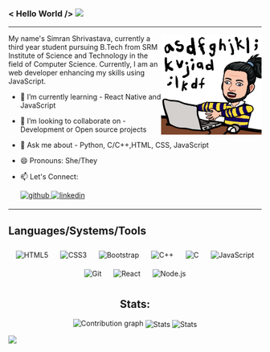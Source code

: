 ### < Hello World /> <img src="https://rb.gy/8czkyq" width="32px">

<hr>

<img align="right" alt="GIF" height="200px" src="./bitmoji.png" />
My name's Simran Shrivastava, currently a third year student pursuing B.Tech from SRM Institute of Science and Technology in the field of Computer Science. Currently, I am an web developer enhancing my skills using JavaScript. </br>

- 🌱 I’m currently learning - React Native and JavaScript
- 👯 I’m looking to collaborate on - Development or Open source projects
- 💬 Ask me about - Python, C/C++,HTML, CSS, JavaScript
- 😄 Pronouns: She/They
- 📫 Let's Connect: <br>

  <a href="https://github.com/simran-2501" target="_blank">
  <img src="https://img.shields.io/badge/github-%2324292e.svg?&style=for-the-badge&logo=github&logoColor=white" alt=github style="margin-bottom: 5px;" />
  </a>
  <a href="https://www.linkedin.com/in/simran-shrivastava-5448a81b7" target="_blank">
  <img src="https://img.shields.io/badge/linkedin-%231E77B5.svg?&style=for-the-badge&logo=linkedin&logoColor=white" alt=linkedin style="margin-bottom: 5px;" />
  </a>
  <br/>
<hr>

## Languages/Systems/Tools

<div align="center"> 
<img style="margin: 10px" src="https://profilinator.rishav.dev/skills-assets/html5-original-wordmark.svg" alt="HTML5" height="50" /></a>
<img style="margin: 10px" src="https://profilinator.rishav.dev/skills-assets/css3-original-wordmark.svg" alt="CSS3" height="50" /></a> 
<img style="margin: 10px" src="https://profilinator.rishav.dev/skills-assets/bootstrap-plain.svg" alt="Bootstrap" height="50" /></a> 
<img style="margin: 10px" src="https://profilinator.rishav.dev/skills-assets/cplusplus-original.svg" alt="C++" height="50" /></a>  
<img style="margin: 10px" src="https://profilinator.rishav.dev/skills-assets/c-original.svg" alt="C" height="50" /></a>     
<img style="margin: 10px" src="https://profilinator.rishav.dev/skills-assets/javascript-original.svg" alt="JavaScript" height="50" /></a>  
<img style="margin: 10px" src="https://profilinator.rishav.dev/skills-assets/git-scm-icon.svg" alt="Git" height="50" /></a>    
<img style="margin: 10px" src="https://profilinator.rishav.dev/skills-assets/react-original-wordmark.svg" alt="React" height="50" /></a>  
<img style="margin: 10px" src="https://profilinator.rishav.dev/skills-assets/nodejs-original-wordmark.svg" alt="Node.js" height="50" /></a>  

</div>

<!-- <br/>

<hr>

 <img align="left" src="https://github-readme-streak-stats.herokuapp.com/?user=aryamanshrivastava&theme=dark" /></br>
 
![Aryaman's github stats](https://github-readme-stats.vercel.app/api?username=aryamanshrivastava&show_icons=true&theme=dark&count_private=true)
<img src='https://github-readme-stats.vercel.app/api/top-langs/?username=aryamanshrivastava&theme=dark&hide_langs_below=4&layout=compact'/>
<br> -->
<h2 align="center">Stats: </h2>
<p align="center"> 
  <img src="https://activity-graph.herokuapp.com/graph?username=simran-2501&bg_color=0d1017&color=00ff00&point=11b819&area=true&line=00ff00&hide_border=true" alt="Contribution graph" />
  <img align="center" width="420" src="https://github-readme-stats.vercel.app/api?username=simran-2501&show_icons=true&theme=dark" alt="Stats" />
  <img align="center" width="420" src="https://github-readme-streak-stats.herokuapp.com/?user=simran-2501&theme=dark" alt="Stats" />
</p>

![](https://komarev.com/ghpvc/?username=simran-2501&color=blue)

  

<!--
**aryamanshrivastava/aryamanshrivastava** is a ✨ _special_ ✨ repository because its `README.md` (this file) appears on your GitHub profile.

Here are some ideas to get you started:

- 🔭 I’m currently working on ...
- 🌱 I’m currently learning ...
- 👯 I’m looking to collaborate on ...
- 🤔 I’m looking for help with ...
- 💬 Ask me about ...
- 📫 How to reach me: ...
- 😄 Pronouns: ...
- ⚡ Fun fact: ...
-->
